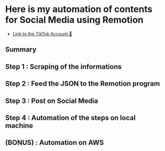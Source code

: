# Here is my automation of contents for Social Media using Remotion

- [Link to the TikTok Account 👋](https://www.tiktok.com/@topfivespotify)


## Summary


## Step 1 : Scraping of the informations

## Step 2 : Feed the JSON to the Remotion program

## Step 3 : Post on Social Media 

## Step 4 : Automation of the steps on local machine

## (BONUS) : Automation on AWS
